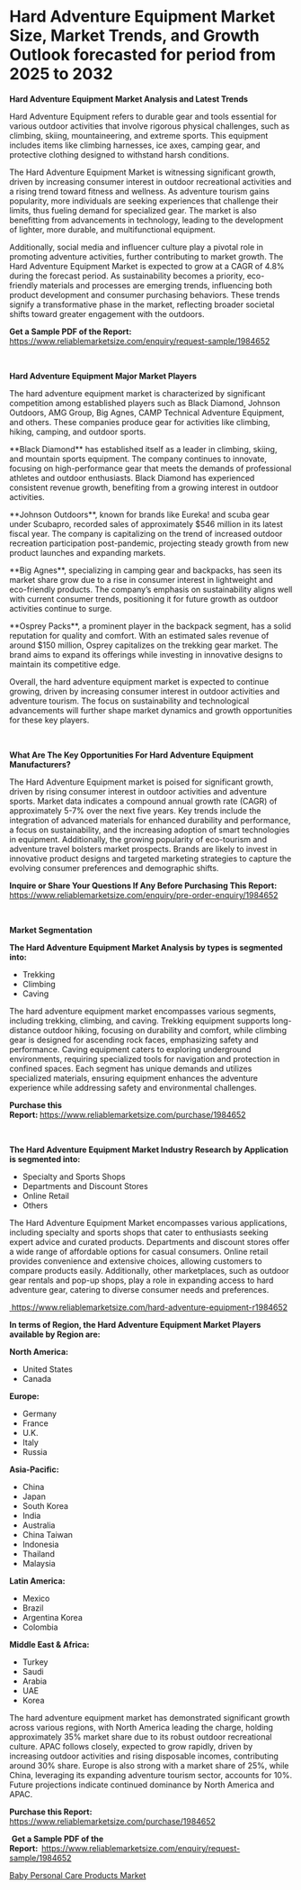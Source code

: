 <p><h1>Hard Adventure Equipment Market Size, Market Trends, and Growth Outlook forecasted for period from 2025 to 2032</h1></p><p><strong>Hard Adventure Equipment Market Analysis and Latest Trends</strong></p>
<p><p>Hard Adventure Equipment refers to durable gear and tools essential for various outdoor activities that involve rigorous physical challenges, such as climbing, skiing, mountaineering, and extreme sports. This equipment includes items like climbing harnesses, ice axes, camping gear, and protective clothing designed to withstand harsh conditions.</p><p>The Hard Adventure Equipment Market is witnessing significant growth, driven by increasing consumer interest in outdoor recreational activities and a rising trend toward fitness and wellness. As adventure tourism gains popularity, more individuals are seeking experiences that challenge their limits, thus fueling demand for specialized gear. The market is also benefitting from advancements in technology, leading to the development of lighter, more durable, and multifunctional equipment.</p><p>Additionally, social media and influencer culture play a pivotal role in promoting adventure activities, further contributing to market growth. The Hard Adventure Equipment Market is expected to grow at a CAGR of 4.8% during the forecast period. As sustainability becomes a priority, eco-friendly materials and processes are emerging trends, influencing both product development and consumer purchasing behaviors. These trends signify a transformative phase in the market, reflecting broader societal shifts toward greater engagement with the outdoors.</p></p>
<p><strong>Get a Sample PDF of the Report:&nbsp;</strong> <a href="https://www.reliablemarketsize.com/enquiry/request-sample/1984652?utm_campaign=2946&utm_medium=2&utm_source=Github&utm_content=ia&utm_term=06042025&utm_id=hard-adventure-equipment">https://www.reliablemarketsize.com/enquiry/request-sample/1984652</a></p>
<p>&nbsp;</p>
<p><strong>Hard Adventure Equipment Major Market Players</strong></p>
<p><p>The hard adventure equipment market is characterized by significant competition among established players such as Black Diamond, Johnson Outdoors, AMG Group, Big Agnes, CAMP Technical Adventure Equipment, and others. These companies produce gear for activities like climbing, hiking, camping, and outdoor sports.</p><p>**Black Diamond** has established itself as a leader in climbing, skiing, and mountain sports equipment. The company continues to innovate, focusing on high-performance gear that meets the demands of professional athletes and outdoor enthusiasts. Black Diamond has experienced consistent revenue growth, benefiting from a growing interest in outdoor activities. </p><p>**Johnson Outdoors**, known for brands like Eureka! and scuba gear under Scubapro, recorded sales of approximately $546 million in its latest fiscal year. The company is capitalizing on the trend of increased outdoor recreation participation post-pandemic, projecting steady growth from new product launches and expanding markets.</p><p>**Big Agnes**, specializing in camping gear and backpacks, has seen its market share grow due to a rise in consumer interest in lightweight and eco-friendly products. The company’s emphasis on sustainability aligns well with current consumer trends, positioning it for future growth as outdoor activities continue to surge.</p><p>**Osprey Packs**, a prominent player in the backpack segment, has a solid reputation for quality and comfort. With an estimated sales revenue of around $150 million, Osprey capitalizes on the trekking gear market. The brand aims to expand its offerings while investing in innovative designs to maintain its competitive edge.</p><p>Overall, the hard adventure equipment market is expected to continue growing, driven by increasing consumer interest in outdoor activities and adventure tourism. The focus on sustainability and technological advancements will further shape market dynamics and growth opportunities for these key players.</p></p>
<p>&nbsp;</p>
<p><strong>What Are The Key Opportunities For Hard Adventure Equipment Manufacturers?</strong></p>
<p><p>The Hard Adventure Equipment market is poised for significant growth, driven by rising consumer interest in outdoor activities and adventure sports. Market data indicates a compound annual growth rate (CAGR) of approximately 5-7% over the next five years. Key trends include the integration of advanced materials for enhanced durability and performance, a focus on sustainability, and the increasing adoption of smart technologies in equipment. Additionally, the growing popularity of eco-tourism and adventure travel bolsters market prospects. Brands are likely to invest in innovative product designs and targeted marketing strategies to capture the evolving consumer preferences and demographic shifts.</p></p>
<p><strong>Inquire or Share Your Questions If Any Before Purchasing This Report:</strong> <a href="https://www.reliablemarketsize.com/enquiry/pre-order-enquiry/1984652?utm_campaign=2946&utm_medium=2&utm_source=Github&utm_content=ia&utm_term=06042025&utm_id=hard-adventure-equipment">https://www.reliablemarketsize.com/enquiry/pre-order-enquiry/1984652</a></p>
<p>&nbsp;</p>
<p><strong>Market Segmentation</strong></p>
<p><strong>The Hard Adventure Equipment Market Analysis by types is segmented into:</strong></p>
<p><ul><li>Trekking</li><li>Climbing</li><li>Caving</li></ul></p>
<p><p>The hard adventure equipment market encompasses various segments, including trekking, climbing, and caving. Trekking equipment supports long-distance outdoor hiking, focusing on durability and comfort, while climbing gear is designed for ascending rock faces, emphasizing safety and performance. Caving equipment caters to exploring underground environments, requiring specialized tools for navigation and protection in confined spaces. Each segment has unique demands and utilizes specialized materials, ensuring equipment enhances the adventure experience while addressing safety and environmental challenges.</p></p>
<p><strong>Purchase this Report:&nbsp;</strong><a href="https://www.reliablemarketsize.com/purchase/1984652?utm_campaign=2946&utm_medium=2&utm_source=Github&utm_content=ia&utm_term=06042025&utm_id=hard-adventure-equipment">https://www.reliablemarketsize.com/purchase/1984652</a></p>
<p>&nbsp;</p>
<p><strong>The Hard Adventure Equipment Market Industry Research by Application is segmented into:</strong></p>
<p><ul><li>Specialty and Sports Shops</li><li>Departments and Discount Stores</li><li>Online Retail</li><li>Others</li></ul></p>
<p><p>The Hard Adventure Equipment Market encompasses various applications, including specialty and sports shops that cater to enthusiasts seeking expert advice and curated products. Departments and discount stores offer a wide range of affordable options for casual consumers. Online retail provides convenience and extensive choices, allowing customers to compare products easily. Additionally, other marketplaces, such as outdoor gear rentals and pop-up shops, play a role in expanding access to hard adventure gear, catering to diverse consumer needs and preferences.</p></p>
<p><a href="https://www.reliablemarketsize.com/hard-adventure-equipment-r1984652?utm_campaign=2946&utm_medium=2&utm_source=Github&utm_content=ia&utm_term=06042025&utm_id=hard-adventure-equipment">&nbsp;https://www.reliablemarketsize.com/hard-adventure-equipment-r1984652</a></p>
<p><strong>In terms of Region, the Hard Adventure Equipment Market Players available by Region are:</strong></p>
<p>
    <p> <strong> North America: </strong>
        <ul>
            <li>United States</li>
            <li>Canada</li>
        </ul>
        </p> 
    <p> <strong> Europe: </strong>
        <ul>
            <li>Germany</li>
            <li>France</li>
            <li>U.K.</li>
            <li>Italy</li>
            <li>Russia</li>
        </ul>
        </p> 
    <p> <strong> Asia-Pacific: </strong>
        <ul>
            <li>China</li>
            <li>Japan</li>
            <li>South Korea</li>
            <li>India</li>
            <li>Australia</li>
            <li>China Taiwan</li>
            <li>Indonesia</li>
            <li>Thailand</li>
            <li>Malaysia</li>
        </ul>
        </p> 
    <p> <strong> Latin America: </strong>
        <ul>
            <li>Mexico</li>
            <li>Brazil</li>
            <li>Argentina Korea</li>
            <li>Colombia</li>
        </ul>
        </p> 
    <p> <strong> Middle East & Africa: </strong>
        <ul>
            <li>Turkey</li>
            <li>Saudi</li>
            <li>Arabia</li>
            <li>UAE</li>
            <li>Korea</li>
        </ul>
    </p>
    </p>
<p><p>The hard adventure equipment market has demonstrated significant growth across various regions, with North America leading the charge, holding approximately 35% market share due to its robust outdoor recreational culture. APAC follows closely, expected to grow rapidly, driven by increasing outdoor activities and rising disposable incomes, contributing around 30% share. Europe is also strong with a market share of 25%, while China, leveraging its expanding adventure tourism sector, accounts for 10%. Future projections indicate continued dominance by North America and APAC.</p></p>
<p><strong>Purchase this Report: </strong><a href="https://www.reliablemarketsize.com/purchase/1984652?utm_campaign=2946&utm_medium=2&utm_source=Github&utm_content=ia&utm_term=06042025&utm_id=hard-adventure-equipment">https://www.reliablemarketsize.com/purchase/1984652</a></p>
<p>&nbsp;<strong>Get a Sample PDF of the Report:&nbsp;&nbsp;</strong><a href="https://www.reliablemarketsize.com/enquiry/request-sample/1984652?utm_campaign=2946&utm_medium=2&utm_source=Github&utm_content=ia&utm_term=06042025&utm_id=hard-adventure-equipment">https://www.reliablemarketsize.com/enquiry/request-sample/1984652</a></p>
<p><strong></strong></p>
<p><p><a href="https://github.com/abbislposival/Market-Research-Report-List-2/blob/main/baby-personal-care-products-market.md?utm_campaign=2946&utm_medium=2&utm_source=Github&utm_content=ia&utm_term=06042025&utm_id=hard-adventure-equipment">Baby Personal Care Products Market</a></p></p>